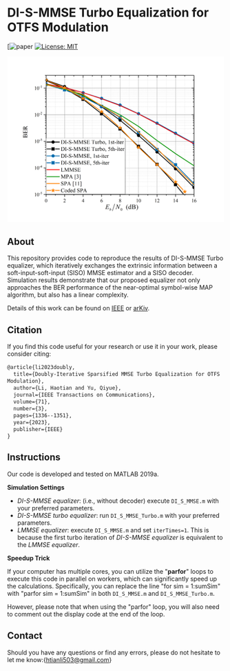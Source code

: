 # DI-S-MMSE Turbo Equalization for OTFS Modulation

[![paper](https://ieeexplore.ieee.org/document/10018250)
[![License: MIT](https://img.shields.io/badge/License-MIT-yellow.svg)](https://opensource.org/licenses/MIT)

![](figures/BER_performance.png)

## About
This repository provides code to reproduce the results of DI-S-MMSE Turbo equalizer, which iteratively exchanges the extrinsic information between a soft-input-soft-input (SISO) MMSE estimator and a SISO decoder. Simulation results demonstrate that our proposed equalizer not only approaches the BER performance of the near-optimal symbol-wise MAP algorithm, but also has a linear complexity.  

Details of this work can be found on [IEEE](https://ieeexplore.ieee.org/document/10018250) or [arKiv](https://arxiv.org/abs/2207.00866).

## Citation
If you find this code useful for your research or use it in your work, please consider citing:
```
@article{li2023doubly,
  title={Doubly-Iterative Sparsified MMSE Turbo Equalization for OTFS Modulation},
  author={Li, Haotian and Yu, Qiyue},
  journal={IEEE Transactions on Communications},
  volume={71},
  number={3},
  pages={1336--1351},
  year={2023},
  publisher={IEEE}
}
``` 

## Instructions
Our code is developed and tested on MATLAB 2019a.

**Simulation Settings**
- *DI-S-MMSE equalizer*: (i.e., without decoder) execute `DI_S_MMSE.m`  with your preferred parameters.
- *DI-S-MMSE turbo equalizer*: run `DI_S_MMSE_Turbo.m`  with your preferred parameters.
- *LMMSE equalizer*: execute  `DI_S_MMSE.m` and set `iterTimes=1`. This is because the first turbo iteration of *DI-S-MMSE equalizer* is equivalent to the *LMMSE equalizer*.

**Speedup Trick**

If your computer has multiple cores, you can utilize the "**parfor**" loops to execute this code in parallel on workers, which can significantly speed up the calculations. Specifically, you can replace the line "for sim = 1:sumSim" with "parfor sim = 1:sumSim" in both `DI_S_MMSE.m` and `DI_S_MMSE_Turbo.m`. 

However, please note that when using the "parfor" loop, you will also need to comment out the display code at the end of the loop.  

## Contact
Should you have any questions or find any errors, please do not hesitate to let me know:{htianli503@gmail.com}
